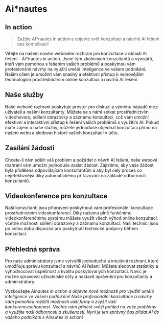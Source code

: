 # Ai*nautes
## In action 

> Zažijte AI*nautes in action a objevte svět konzultací a návrhů AI řešení bez komplikací!


  
Vítejte na našem novém webovém rozhraní pro konzultace v oblasti AI řešení - Ai*nautes in action. Jsme tým zkušených konzultantů a vývojářů, kteří vám pomohou s řešením vašich problémů a poskytnou vám profesionální návrhy na využití umělé inteligence ve vašem podnikání. Naším cílem je umožnit vám snadný a efektivní přístup k nejnovějším technologiím prostřednictvím online konzultací a návrhů AI řešení. 

## Naše služby 

Naše webové rozhraní poskytuje prostor pro diskuzi a výměnu nápadů mezi uživateli a našimi konzultanty. Můžete se s námi setkat prostřednictvím videohovoru, sdílení obrazovky a záznamu konzultací, což vám umožní efektivní a interaktivní přístup k řešení vašich problémů s využitím AI. Pokud máte zájem o naše služby, můžete jednoduše objednat konzultaci přímo na našem webu a sledovat historii vašich konzultací v účtu.

## Zasílání žádostí 

Chcete-li nám sdělit váš problém a požádat o návrh AI řešení, naše webové rozhraní vám umožní jednoduše zaslat žádost. Zajistíme, aby vaše žádost byla přidělena odpovídajícím konzultantům a aby byl celý proces co nejefektivnější díky automatickému přiřazování na základě odbornosti konzultantů.

## Videokonference pro konzultace 

Naši konzultanti jsou připraveni poskytnout vám profesionální konzultace prostřednictvím videokonferencí. Díky našemu plně funkčnímu videokonferenčnímu systému můžete využít všech výhod online konzultací, včetně možnosti sdílení obrazovky a záznamu konzultací. Naši technici jsou po celou dobu dispozici pro poskytnutí technické podpory během konzultací.

## Přehledná správa 

Pro naše administrátory jsme vytvořili jednoduché a intuitivní rozhraní, které umožňuje správu konzultací a návrhů AI řešení. Můžete sledovat statistiky a vyhodnocovat úspěšnost a kvalitu poskytovaných konzultací. Navíc je možné spravovat uživatelské účty a nastavit oprávnění pro konzultanty a administrátory.

Vyzkoušejte Ai*nautes in action a objevte nové možnosti pro využití umělé inteligence ve vašem podnikání! Naše profesionální konzultace a návrhy vám pomohou rozšířit možnosti vaší firmy a zvýšit vaši konkurenceschopnost. Nechte nám přinést svěží pohled na vaše problémy a využijte naší odbornosti a zkušeností. Nyní je ten správný čas přidat AI do vašeho podnikání s Ai*nautes in action!